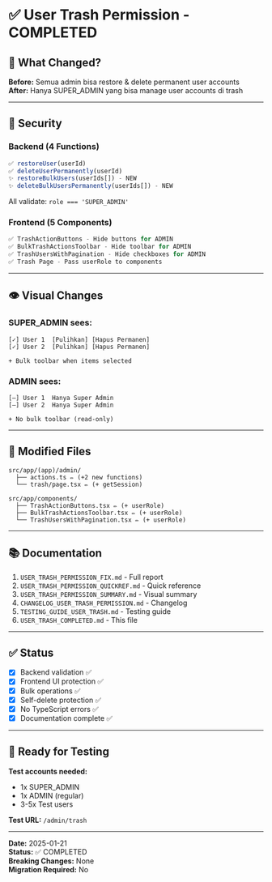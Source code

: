# ✅ User Trash Permission - COMPLETED

## 🎯 What Changed?

**Before:** Semua admin bisa restore & delete permanent user accounts  
**After:** Hanya SUPER_ADMIN yang bisa manage user accounts di trash

---

## 🔐 Security

### Backend (4 Functions)
```typescript
✅ restoreUser(userId)
✅ deleteUserPermanently(userId)  
✨ restoreBulkUsers(userIds[]) - NEW
✨ deleteBulkUsersPermanently(userIds[]) - NEW
```
All validate: `role === 'SUPER_ADMIN'`

### Frontend (5 Components)
```typescript
✅ TrashActionButtons - Hide buttons for ADMIN
✅ BulkTrashActionsToolbar - Hide toolbar for ADMIN
✅ TrashUsersWithPagination - Hide checkboxes for ADMIN
✅ Trash Page - Pass userRole to components
```

---

## 👁️ Visual Changes

### SUPER_ADMIN sees:
```
[✓] User 1  [Pulihkan] [Hapus Permanen]
[✓] User 2  [Pulihkan] [Hapus Permanen]

+ Bulk toolbar when items selected
```

### ADMIN sees:
```
[—] User 1  Hanya Super Admin
[—] User 2  Hanya Super Admin

+ No bulk toolbar (read-only)
```

---

## 📂 Modified Files

```
src/app/(app)/admin/
  ├── actions.ts ✏️ (+2 new functions)
  └── trash/page.tsx ✏️ (+ getSession)

src/app/components/
  ├── TrashActionButtons.tsx ✏️ (+ userRole)
  ├── BulkTrashActionsToolbar.tsx ✏️ (+ userRole)
  └── TrashUsersWithPagination.tsx ✏️ (+ userRole)
```

---

## 📚 Documentation

1. `USER_TRASH_PERMISSION_FIX.md` - Full report
2. `USER_TRASH_PERMISSION_QUICKREF.md` - Quick reference
3. `USER_TRASH_PERMISSION_SUMMARY.md` - Visual summary
4. `CHANGELOG_USER_TRASH_PERMISSION.md` - Changelog
5. `TESTING_GUIDE_USER_TRASH.md` - Testing guide
6. `USER_TRASH_COMPLETED.md` - This file

---

## ✅ Status

- [x] Backend validation ✅
- [x] Frontend UI protection ✅
- [x] Bulk operations ✅
- [x] Self-delete protection ✅
- [x] No TypeScript errors ✅
- [x] Documentation complete ✅

---

## 🚀 Ready for Testing

**Test accounts needed:**
- 1x SUPER_ADMIN
- 1x ADMIN (regular)
- 3-5x Test users

**Test URL:** `/admin/trash`

---

**Date:** 2025-01-21  
**Status:** ✅ COMPLETED  
**Breaking Changes:** None  
**Migration Required:** No

